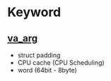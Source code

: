 # Keyword

## <a href="https://www.ibm.com/docs/ko/i/7.3?topic=lf-va-arg-va-copy-va-end-va-start-handle-variable-argument-list">va_arg</a>
- struct padding
- CPU cache (CPU Scheduling)
- word (64bit  - 8byte)